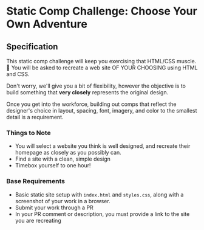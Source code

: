 # Static Comp Challenge: Choose Your Own Adventure

## Specification

This static comp challenge will keep you exercising that HTML/CSS muscle. :muscle: You will be asked to recreate a web site OF YOUR CHOOSING using HTML and CSS.

Don't worry, we'll give you a bit of flexibility, however the objective is to build something that **very closely** represents the original design.

Once you get into the workforce, building out comps that reflect the designer's choice in layout, spacing, font, imagery, and color to the smallest detail is a requirement.

### Things to Note

- You will select a website you think is well designed, and recreate their homepage as closely as you possibly can.
- Find a site with a clean, simple design
- Timebox yourself to one hour!

### Base Requirements

- Basic static site setup with `index.html` and `styles.css`, along with a screenshot of your work in a browser.
- Submit your work through a PR
- In your PR comment or description, you must provide a link to the site you are recreating
